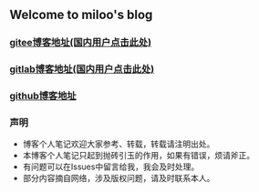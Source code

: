 ## Welcome to miloo's blog

### [gitee博客地址(国内用户点击此处)](https://imiloo.gitee.io)  
### [gitlab博客地址(国内用户点击此处)](https://imiloo.gitlab.io) 
### [github博客地址](https://imiloo.github.io)

### 声明
- 博客个人笔记欢迎大家参考、转载，转载请注明出处。
- 本博客个人笔记只起到抛砖引玉的作用，如果有错误，烦请斧正。
- 有问题可以在Issues中留言给我，我会及时处理。
- 部分内容摘自网络，涉及版权问题，请及时联系本人。

